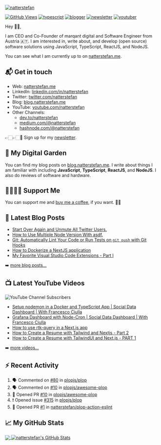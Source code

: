 [![natterstefan](https://res.cloudinary.com/dgqdvqyz3/image/upload/v1613901740/natterstefan/natterstefan-CI-1500x500.png)][1]

[![GitHub Views](https://komarev.com/ghpvc/?username=natterstefan&color=FAC151)][1]
[![typescript](https://img.shields.io/badge/TypeScript-Fan-FAC151.svg?logo=typescript&logoWidth=20)](https://github.com/natterstefan)
[![blogger](https://img.shields.io/badge/Blogger-Follow%20Me-FAC151.svg?logo=hashnode&logoWidth=20)][4]
[![newsletter](https://img.shields.io/badge/Newsletter-subscribe-%23FAC151.svg?logo=gmail&logoWidth=20)][5]
[![youtuber](https://img.shields.io/badge/YouTuber-Follow%20Me-FAC151.svg?logo=youtube&logoWidth=20)][11]

Hey 👋🏻,

I am CEO and Co-Founder of marqant digital and Software Engineer from Austria
🇦🇹. I am interested in, write about, and develop (open source) software solutions
using JavaScript, TypeScript, ReactJS, and NodeJS.

You can see what I am currently up to on [natterstefan.me][1].

## 📬 Get in touch

- Web: [natterstefan.me][1]
- LinkedIn: [linkedin.com/in/natterstefan][2]
- Twitter: [twitter.com/natterstefan][3]
- Blog: [blog.natterstefan.me][4]
- YouTube: [youtube.com/natterstefan][11]
- Other Channels:
  - [dev.to/natterstefan][10]
  - [medium.com/@natterstefan][6]
  - [hashnode.com/@natterstefan][7]

👉🏻👉🏻📧 Sign up for my [newsletter][5].

## 🌳 My Digital Garden

You can find my blog posts on [blog.natterstefan.me][4]. I write about things I
am familiar with including **JavaScript**, **TypeScript**, **ReactJS**, and
**NodeJS**. I also do reviews of software and hardware.

## 🤜🏻🤛🏻 Support Me

You can support me and [buy me a coffee][8], if you want. 🙏🏻

## 📕 Latest Blog Posts

<!-- BLOG-POST-LIST:START -->
- [Start Over Again and Unmute All Twitter Users.](https://blog.natterstefan.me/start-over-again-and-unmute-all-twitter-users)
- [How to Use Multiple Node Version With asdf.](https://blog.natterstefan.me/how-to-use-multiple-node-version-with-asdf)
- [Git: Automatically Lint Your Code or Run Tests on `git push` with Git Hooks](https://blog.natterstefan.me/git-automatically-lint-your-code-or-run-tests-on-git-push-with-git-hooks)
- [How to Dockerize a NextJS application](https://blog.natterstefan.me/how-to-dockerize-a-nextjs-application)
- [My Favorite Visual Studio Code Extensions - Part I](https://blog.natterstefan.me/my-favorite-visual-studio-code-extensions-part-i)
<!-- BLOG-POST-LIST:END -->

➡️ [more blog posts...](https://blog.natterstefan.me)

## 📺 Latest YouTube Videos

![YouTube Channel Subscribers](https://img.shields.io/youtube/channel/subscribers/UCaKtbjfNtWRulKg6VlYd8kw?label=YouTube%20Subscribers&style=social)

<!-- YOUTUBE-VIDEOS-LIST:START -->
- [Setup nodemon in a Docker and TypeScript App | Social Data Dashboard | With Francesco Ciulla](https://www.youtube.com/watch?v=Fw5-8OJ6Qy8)
- [Grafana Dashboard with Node-Cron | Social Data Dashboard | With Francesco Ciulla](https://www.youtube.com/watch?v=ESXUT9dGM60)
- [How to use rtk-query in a Next.js app](https://www.youtube.com/watch?v=GRhnLRbRCvM)
- [How to Create a Resume with Tailwind and Nextjs - Part 2](https://www.youtube.com/watch?v=pRXjx1UmYyU)
- [How to Create a Resume with TailwindUI and Next.js - PART 1](https://www.youtube.com/watch?v=YA1hzqfv2i8)
<!-- YOUTUBE-VIDEOS-LIST:END -->

➡️ [more videos...](https://youtube.com/natterstefan)

## :zap: Recent Activity

<!--START_SECTION:activity-->
1. 🗣 Commented on [#80](https://github.com/plopjs/plop/issues/80) in [plopjs/plop](https://github.com/plopjs/plop)
2. 🗣 Commented on [#10](https://github.com/plopjs/awesome-plop/issues/10) in [plopjs/awesome-plop](https://github.com/plopjs/awesome-plop)
3. 💪 Opened PR [#10](https://github.com/plopjs/awesome-plop/pull/10) in [plopjs/awesome-plop](https://github.com/plopjs/awesome-plop)
4. ❗️ Opened issue [#315](https://github.com/plopjs/plop/issues/315) in [plopjs/plop](https://github.com/plopjs/plop)
5. 💪 Opened PR [#1](https://github.com/natterstefan/plop-action-eslint/pull/1) in [natterstefan/plop-action-eslint](https://github.com/natterstefan/plop-action-eslint)
<!--END_SECTION:activity-->

## &#x1f4c8; My GitHub Stats

<a href="https://github.com/natterstefan/natterstefan">
  <img align="center" src="https://github-readme-stats.vercel.app/api/top-langs/?username=natterstefan&hide=java,html&title_color=000000&text_color=000000" />
</a>

<a href="https://github.com/natterstefan/natterstefan">
  <img align="center" src="https://github-readme-stats.vercel.app/api?username=natterstefan&show_icons=true&line_height=27&count_private=true&title_color=000000&text_color=000000&icon_color=FAC051" alt="natterstefan's GitHub Stats" />
</a>

[1]:
  https://natterstefan.me/?utm_source=github.com&utm_medium=gh-profile-natterstefan&utm_campaign=natterstefan
[2]: https://www.linkedin.com/in/natterstefan
[3]: https://twitter.com/intent/follow?screen_name=natterstefan
[4]: https://blog.natterstefan.me
[5]:
  https://newsletter.natterstefan.me?utm_source=github.com&utm_medium=gh-profile-natterstefan&utm_campaign=natterstefan
[6]: https://medium.com/@natterstefan
[7]: https://hashnode.com/@natterstefan
[8]: https://nttr.st/2QoQhEb
[9]: https://nttr.st/2YEatXb
[10]: https://dev.to/natterstefan
[11]: fhttps://www.youtube.com/natterstefan?sub_confirmation=1
